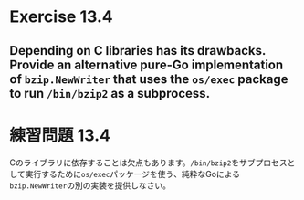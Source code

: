 # Exercise 13.4
Depending on C libraries has its drawbacks. Provide an alternative pure-Go implementation of `bzip.NewWriter` that uses the `os/exec` package to run `/bin/bzip2` as a subprocess.
---
# 練習問題 13.4
Cのライブラリに依存することは欠点もあります。`/bin/bzip2`をサブプロセスとして実行するために`os/exec`パッケージを使う、純粋なGoによる`bzip.NewWriter`の別の実装を提供しなさい。
